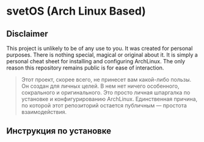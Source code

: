 # svetOS (Arch Linux Based)
## Disclaimer
This project is unlikely to be of any use to you. It was created for personal purposes. There is nothing special, magical or original about it. It is simply a personal cheat sheet for installing and configuring ArchLinux.
The only reason this repository remains public is for ease of interaction.

> Этот проект, скорее всего, не принесет вам какой-либо пользы. Он создан для личных целей. В нем нет ничего особенного, сокрального и оригинального. Это просто личная шпаргалка по установке и конфигурированию ArchLinux. Единственная причина, по которой этот репозиторий остается публичным — простота взаимодействия.
## Инструкция по установке

